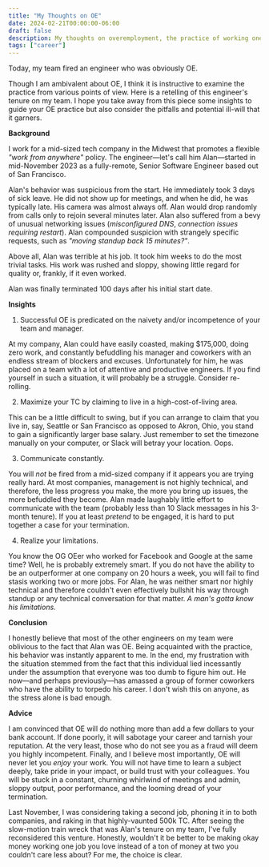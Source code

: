 ```yaml
---
title: "My Thoughts on OE"
date: 2024-02-21T00:00:00-06:00
draft: false
description: My thoughts on overemployment, the practice of working one or more high-paying tech jobs.
tags: ["career"]
---
```


Today, my team fired an engineer who was obviously OE.

Though I am ambivalent about OE, I think it is instructive to examine the practice from various points of view. Here is a retelling of this engineer's tenure on my team. I hope you take away from this piece some insights to guide your OE practice but also consider the pitfalls and potential ill-will that it garners.

**Background**

I work for a mid-sized tech company in the Midwest that promotes a flexible *"work from anywhere"* policy. The engineer—let's call him Alan—started in mid-November 2023 as a fully-remote, Senior Software Engineer based out of San Francisco.

Alan's behavior was suspicious from the start. He immediately took 3 days of sick leave. He did not show up for meetings, and when he did, he was typically late. His camera was almost always off. Alan would drop randomly from calls only to rejoin several minutes later. Alan also suffered from a bevy of unusual networking issues (*misconfigured DNS*, *connection issues requiring restart*). Alan compounded suspicion with strangely specific requests, such as *"moving standup back 15 minutes?"*.

Above all, Alan was terrible at his job. It took him weeks to do the most trivial tasks. His work was rushed and sloppy, showing little regard for quality or, frankly, if it even worked.

Alan was finally terminated 100 days after his initial start date.

**Insights**

1. Successful OE is predicated on the naivety and/or incompetence of your team and manager.

At my company, Alan could have easily coasted, making $175,000, doing zero work, and constantly befuddling his manager and coworkers with an endless stream of blockers and excuses. Unfortunately for him, he was placed on a team with a lot of attentive and productive engineers. If you find yourself in such a situation, it will probably be a struggle. Consider re-rolling.

2. Maximize your TC by claiming to live in a high-cost-of-living area.

This can be a little difficult to swing, but if you can arrange to claim that you live in, say, Seattle or San Francisco as opposed to Akron, Ohio, you stand to gain a significantly larger base salary. Just remember to set the timezone manually on your computer, or Slack will betray your location. Oops.

3. Communicate constantly.

You will *not* be fired from a mid-sized company if it appears you are trying really hard. At most companies, management is not highly technical, and therefore, the less progress you make, the more you bring up issues, the more befuddled they become. Alan made laughably little effort to communicate with the team (probably less than 10 Slack messages in his 3-month tenure). If you at least *pretend* to be engaged, it is hard to put together a case for your termination.

4. Realize your limitations.

You know the OG OEer who worked for Facebook and Google at the same time? Well, he is probably extremely smart. If you do not have the ability to be an outperformer at one company on 20 hours a week, you will fail to find stasis working two or more jobs. For Alan, he was neither smart nor highly technical and therefore couldn't even effectively bullshit his way through standup or any technical conversation for that matter. *A man's gotta know his limitations.*

**Conclusion**

I honestly believe that most of the other engineers on my team were oblivious to the fact that Alan was OE. Being acquainted with the practice, his behavior was instantly apparent to me. In the end, my frustration with the situation stemmed from the fact that this individual lied incessantly under the assumption that everyone was too dumb to figure him out. He now—and perhaps previously—has amassed a group of former coworkers who have the ability to torpedo his career. I don't wish this on anyone, as the stress alone is bad enough.

**Advice**

I am convinced that OE will do nothing more than add a few dollars to your bank account. If done poorly, it will sabotage your career and tarnish your reputation. At the very least, those who do not see you as a fraud will deem you highly incompetent. Finally, and I believe most importantly, OE will never let you *enjoy* your work. You will not have time to learn a subject deeply, take pride in your impact, or build trust with your colleagues. You will be stuck in a constant, churning whirlwind of meetings and admin, sloppy output, poor performance, and the looming dread of your termination.

Last November, I was considering taking a second job, phoning it in to both companies, and raking in that highly-vaunted 500k TC. After seeing the slow-motion train wreck that was Alan's tenure on my team, I've fully reconsidered this venture. Honestly, wouldn't it be better to be making okay money working one job you love instead of a ton of money at two you couldn't care less about? For me, the choice is clear.

